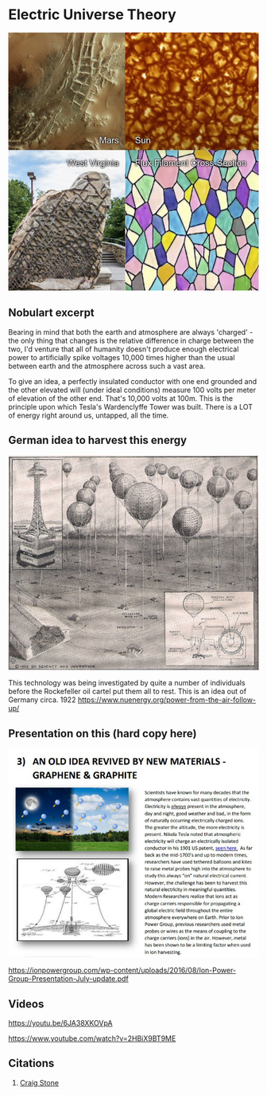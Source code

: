 # Electric Universe Theory

![](img/em-fractal.jpg)

## Nobulart excerpt

Bearing in mind that both the earth and atmosphere are always 'charged' - the only thing that changes is the relative difference in charge between the two, I'd venture that all of humanity doesn't produce enough electrical power to artificially spike voltages 10,000 times higher than the usual between earth and the atmosphere across such a vast area. 

To give an idea, a perfectly insulated conductor with one end grounded and the other elevated will (under ideal conditions) measure 100 volts per meter of elevation of the other end. That's 10,000 volts at 100m. This is the principle upon which Tesla's Wardenclyffe Tower was built. There is a LOT of energy right around us, untapped, all the time.

## German idea to harvest this energy

![](img/germany-electric.jpg)

This technology was being investigated by quite a number of individuals before the Rockefeller oil cartel put them all to rest. This is an idea out of Germany circa. 1922
https://www.nuenergy.org/power-from-the-air-follow-up/

## Presentation on this (hard copy here)

![](img/ionpowergroup.jpg)

https://ionpowergroup.com/wp-content/uploads/2016/08/Ion-Power-Group-Presentation-July-update.pdf

## Videos

https://youtu.be/6JA38XKOVpA

https://www.youtube.com/watch?v=2HBiX9BT9ME

## Citations

1. [Craig Stone](https://nobulart.com)